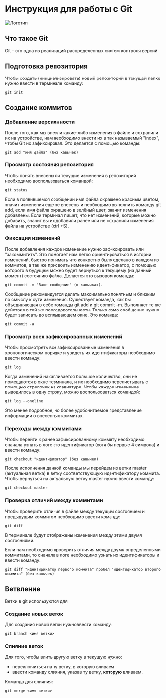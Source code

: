 # **Инструкция для работы с Git**

![Логотип](logo.png)

## Что такое Git

Git - это одна из реализаций распределенных систем контроля версий

## Подготовка репозитория

Чтобы создать  (инициализировать) новый репозиторий в текущей папке нужно ввести в терминале команду:

    git init

## Создание коммитов

### Добавление версионности

После того, как мы внесли какие-либо изменения в файле и сохранили их на устройстве, нам необходимо внести их в так называемый "index", чтобы Git их зафиксировал. Это делается с помощью команды:

    git add "имя файла" (без кавычек)

### Просмотр состояния репозитория

Чтобы понять внесены ли текущие изменения в репозиторий необходимо воспользоваться командой:

    git status

Если в появившемся сообщении имя файла окрашено красным цветом, значит изменения еще не внесены и необходимо выполнить команду git add, если имя файла окрашено в зелёный цвет, значит изменения добавлены. Если терминал пишет, что нет изменений, которые можно добавить, значит вы их добавили ранее или не сохранили изменения файла на устройстве (ctrl +S). 

### Фиксация изменений

После добавления каждое изменение нужно зафиксировать или "закоммитить". Это помогает нам легко ориентироваться в истории изменений, быстро понимать что конкретно было сделано в каждом из коммитов, а так же присвоить изменению идентификатор, с помощью которого в будущем можно будет вернуться к текущему (на данный момент) состоянию файла. Делается это вызовом команды:

    git commit -m "Ваше сообщение" (в кавычках).

Сообщение рекомендуется делать максимально понятным и близким по смыслу к сути изменения. Существует команда, как бы объединяющая в себе команды git add и git commit -m. Выполняет те же действия в той же последовательности. Только само сообщение нужно будет записать во всплывающем окне. Это команда:

    git commit -a

### Просмотр всех зафиксированных изменений

Чтобы просмотреть все зафиксированные изменения в хронологическом порядке и увидеть их идентификаторы необходимо ввести команду:

    git log

Когда изменений накапливается большое количество, они не помещаются в окне терминала, и их необходимо перелистывать с помощью стрелочек на клавиатуре. Чтобы каждое изменение выводилось в одну строку, можно воспользоваться командой:

    git log --oneline

Это менее подробное, но более удобочитаемое представление информации о внесенных коммитах.

### Переходы между коммитами

Чтобы перейти к ранее зафиксированному коммиту необходимо сначала узнать в логе его идентификатор (хотя бы первые 4 символа) и ввести команду:

    git checkout "идентификатор" (без кавычек)

После исполнения данной команды мы перейдем из ветки master (актуальная ветка) в ветку соответствующую идентификатору коммита.
Чтобы вернуться на актуальную ветку master  нужно ввести команду:

    git checkout master



### Проверка отличий между коммитами

Чтобы проверить отличия в файле между текущим состоянием и предыдущим коммитом необходимо ввести команду:

    git diff

В терминале будут отображены изменения между этими двумя состояниями. 

Если нам необходимо проверить отличия между двумя определенными коммитами, то сначала в логе необходимо узнать их идентификаторы и ввести команду:

    git diff "идентификатор первого коммита" пробел "идентификатор второго коммита" (без кавычек)

## Ветвление

Ветки в git  используются для 

### Создание новых веток

Для создания новой ветки нужноввести команду:

    git branch <имя ветки>

### Слияние веток

Для того, чтобы влить другую ветку в текущую нужно:
- переключиться на ту ветку, в которую вливаем
- ввести команду слияния, указав ту ветку, **которую** вливаем.

Команда для слияния:

    git merge <имя ветки>